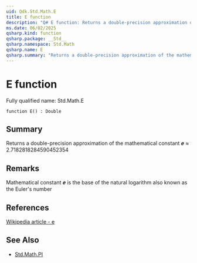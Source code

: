 ```yaml
---
uid: Qdk.Std.Math.E
title: E function
description: "Q# E function: Returns a double-precision approximation of the mathematical constant 𝒆 ≈ 2.7182818284590452354"
ms.date: 06/02/2025
qsharp.kind: function
qsharp.package: __Std__
qsharp.namespace: Std.Math
qsharp.name: E
qsharp.summary: "Returns a double-precision approximation of the mathematical constant 𝒆 ≈ 2.7182818284590452354"
---
```


# E function

Fully qualified name: Std.Math.E

```qsharp
function E() : Double
```

## Summary
Returns a double-precision approximation of the
mathematical constant 𝒆 ≈ 2.7182818284590452354

## Remarks
Mathematical constant 𝒆 is the base of the natural logarithm
also known as the Euler's number

## References
[Wikipedia article - e](https://en.wikipedia.org/wiki/E_(mathematical_constant))

## See Also
- [Std.Math.PI](xref:Qdk.Std.Math.PI)
